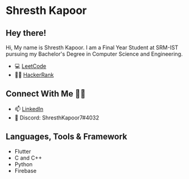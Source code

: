 # Shresth Kapoor
<h2>Hey there! </h2>


Hi, My name is Shresth Kapoor. I am a Final Year Student at SRM-IST pursuing my Bachelor's Degree in Computer Science and Engineering.

- 💻 [LeetCode](https://leetcode.com/shresthkapoor7/)
- 👨‍💻 [HackerRank](https://www.hackerrank.com/RA1911003010220)

## Connect With Me 🤝🏼 
- 📫 [LinkedIn](https://www.linkedin.com/in/shresth-kapoor-7skp/)
- 💬 Discord: ShresthKapoor7#4032

## Languages, Tools & Framework
- Flutter
- C and C++
- Python
- Firebase
